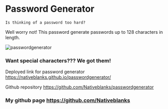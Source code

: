# Password Generator

```
Is thinking of a password too hard?
```

Well worry not!
This password generate passwords up to 128 characters in length.

![passwordgenerator](https://user-images.githubusercontent.com/86581872/130307544-418f77f4-7874-46f6-b8a9-7547e72c9257.png)

### Want special characters??? We got them!

Deployed link for password generator https://nativeblanks.github.io/passwordgenerator/

Github repository https://github.com/Nativeblanks/passwordgenerator

### My github page https://github.com/Nativeblanks
